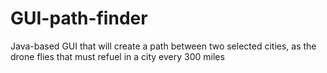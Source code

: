 # GUI-path-finder
Java-based GUI that will create a path between two selected cities, as the drone flies that must refuel in a city every 300 miles